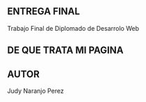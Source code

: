 ## ENTREGA FINAL
Trabajo Final de Diplomado de Desarrolo Web

## DE QUE TRATA MI PAGINA


## AUTOR
Judy Naranjo Perez
